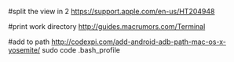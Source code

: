 #split the view in 2
https://support.apple.com/en-us/HT204948


#print work directory
http://guides.macrumors.com/Terminal


#add to path
http://codexpi.com/add-android-adb-path-mac-os-x-yosemite/
sudo code .bash_profile